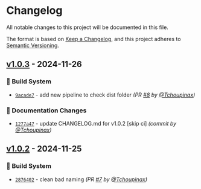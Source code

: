 # Changelog
All notable changes to this project will be documented in this file.

The format is based on [Keep a Changelog](https://keepachangelog.com/en/1.0.0/),
and this project adheres to [Semantic Versioning](https://semver.org/spec/v2.0.0.html).

## [v1.0.3] - 2024-11-26
### :construction_worker: Build System
- [`9acade7`](https://github.com/iggy-rs/setup-iggy/commit/9acade7cea84378b7a9be793f53b99016702cce0) - add new pipeline to check dist folder *(PR [#8](https://github.com/iggy-rs/setup-iggy/pull/8) by [@Tchoupinax](https://github.com/Tchoupinax))*

### :memo: Documentation Changes
- [`1277a47`](https://github.com/iggy-rs/setup-iggy/commit/1277a470d0ed06c5b990978d3b39b537290fc6a9) - update CHANGELOG.md for v1.0.2 [skip ci] *(commit by [@Tchoupinax](https://github.com/Tchoupinax))*


## [v1.0.2] - 2024-11-25
### :construction_worker: Build System
- [`2876402`](https://github.com/iggy-rs/setup-iggy/commit/2876402df814a003c757deea66fb6634b42daaea) - clean bad naming *(PR [#7](https://github.com/iggy-rs/setup-iggy/pull/7) by [@Tchoupinax](https://github.com/Tchoupinax))*

[v1.0.2]: https://github.com/iggy-rs/setup-iggy/compare/v1.0.1...v1.0.2
[v1.0.3]: https://github.com/iggy-rs/setup-iggy/compare/v1.0.2...v1.0.3
